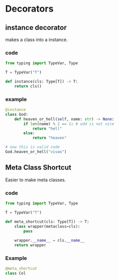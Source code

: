 # Decorators
## instance decorator
makes a class into a instance.

### code
```python
from typing import TypeVar, Type

T = TypeVar("T")

def instance(cls: Type[T]) -> T:
	return cls()
```

### example
```python
@instance
class God:
	def heaven_or_hell(self, name: str) -> None:
		if len(name) % 2 == 1: # odd is not nice
			return "hell"
		else:
			return "heaven"

# now this is valid code
God.heaven_or_hell("vivax")
```

## Meta Class Shortcut
Easier to make meta classes.

### code
```python
from typing import TypeVar, Type

T = TypeVar("T")

def meta_shortcut(cls: Type[T]) -> T:
	class wrapper(metaclass=cls):
		pass
	
	wrapper.__name__ = cls.__name__
	return wrapper
```

### Example
```python
@meta_shortcut
class Col
```
<!--stackedit_data:
eyJoaXN0b3J5IjpbLTUyODkwNzQwOSw2MjE5NTMyNSwtMTExNj
IxODA0OV19
-->